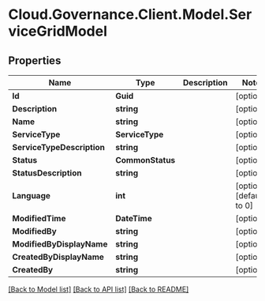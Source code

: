 # Cloud.Governance.Client.Model.ServiceGridModel
## Properties

Name | Type | Description | Notes
------------ | ------------- | ------------- | -------------
**Id** | **Guid** |  | [optional] 
**Description** | **string** |  | [optional] 
**Name** | **string** |  | [optional] 
**ServiceType** | **ServiceType** |  | [optional] 
**ServiceTypeDescription** | **string** |  | [optional] 
**Status** | **CommonStatus** |  | [optional] 
**StatusDescription** | **string** |  | [optional] 
**Language** | **int** |  | [optional] [default to 0]
**ModifiedTime** | **DateTime** |  | [optional] 
**ModifiedBy** | **string** |  | [optional] 
**ModifiedByDisplayName** | **string** |  | [optional] 
**CreatedByDisplayName** | **string** |  | [optional] 
**CreatedBy** | **string** |  | [optional] 

[[Back to Model list]](../README.md#documentation-for-models) [[Back to API list]](../README.md#documentation-for-api-endpoints) [[Back to README]](../README.md)

